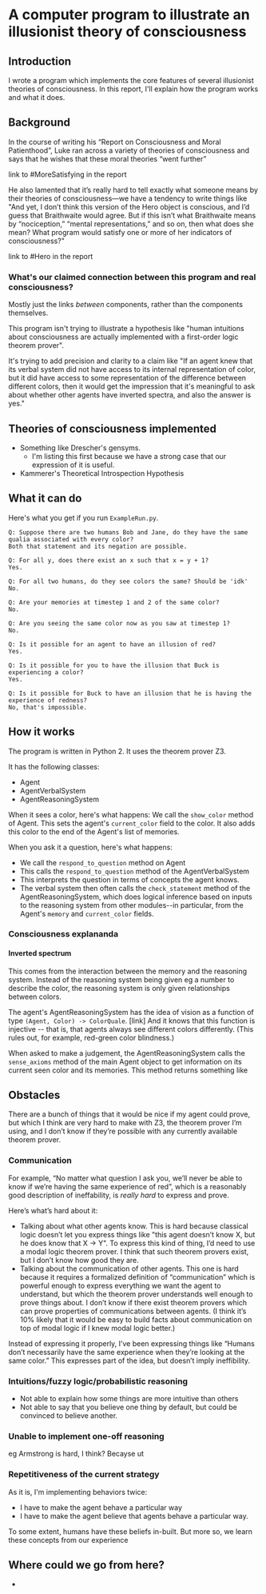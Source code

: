 # A computer program to illustrate an illusionist theory of consciousness

## Introduction

I wrote a program which implements the core features of several illusionist theories of consciousness. In this report, I'll explain how the program works and what it does.

## Background

In the course of writing his “Report on Consciousness and Moral Patienthood”, Luke ran across a variety of theories of consciousness and says that he wishes that these moral theories “went further”

link to #MoreSatisfying in the report

He also lamented that it’s really hard to tell exactly what someone means by their theories of consciousness—we have a tendency to write things like "And yet, I don’t think this version of the Hero object is conscious, and I’d guess that Braithwaite would agree. But if this isn’t what Braithwaite means by “nociception,” “mental representations,” and so on, then what does she mean? What program would satisfy one or more of her indicators of consciousness?"

link to #Hero in the report


### What's our claimed connection between this program and real consciousness?

Mostly just the links *between* components, rather than the components themselves.

This program isn't trying to illustrate a hypothesis like "human intuitions about consciousness are actually implemented with a first-order logic theorem prover".

It's trying to add precision and clarity to a claim like "If an agent knew that its verbal system did not have access to its internal representation of color, but it did have access to some representation of the difference between different colors, then it would get the impression that it's meaningful to ask about whether other agents have inverted spectra, and also the answer is yes."


## Theories of consciousness implemented

- Something like Drescher's gensyms.
    - I'm listing this first because we have a strong case that our expression of it is useful.
- Kammerer's Theoretical Introspection Hypothesis

## What it can do

Here's what you get if you run `ExampleRun.py`.

```
Q: Suppose there are two humans Bob and Jane, do they have the same qualia associated with every color?
Both that statement and its negation are possible.

Q: For all y, does there exist an x such that x = y + 1?
Yes.

Q: For all two humans, do they see colors the same? Should be 'idk'
No.

Q: Are your memories at timestep 1 and 2 of the same color?
No.

Q: Are you seeing the same color now as you saw at timestep 1?
No.

Q: Is it possible for an agent to have an illusion of red?
Yes.

Q: Is it possible for you to have the illusion that Buck is experiencing a color?
Yes.

Q: Is it possible for Buck to have an illusion that he is having the experience of redness?
No, that's impossible.
```


## How it works

The program is written in Python 2. It uses the theorem prover Z3.

It has the following classes:

- Agent
- AgentVerbalSystem
- AgentReasoningSystem

When it sees a color, here's what happens: We call the `show_color` method of Agent. This sets the agent's `current_color` field to the color. It also adds this color to the end of the Agent's list of memories.

When you ask it a question, here's what happens:

- We call the `respond_to_question` method on Agent
- This calls the `respond_to_question` method of the AgentVerbalSystem
- This interprets the question in terms of concepts the agent knows.
- The verbal system then often calls the `check_statement` method of the AgentReasoningSystem, which does logical inference based on inputs to the reasoning system from other modules--in particular, from the Agent's `memory` and `current_color` fields.

### Consciousness explananda

#### Inverted spectrum

This comes from the interaction between the memory and the reasoning system. Instead of the reasoning system being given eg a number to describe the color, the reasoning system is only given relationships between colors.

The agent's AgentReasoningSystem has the idea of vision as a function of type `(Agent, Color) -> ColorQuale`. [link] And it knows that this function is injective -- that is, that agents always see different colors differently. (This rules out, for example, red-green color blindness.)

When asked to make a judgement, the AgentReasoningSystem calls the `sense_axioms` method of the main Agent object to get information on its current seen color and its memories. This method returns something like

## Obstacles

There are a bunch of things that it would be nice if my agent could prove, but which I think are very hard to make with Z3, the theorem prover I’m using, and I don’t know if they’re possible with any currently available theorem prover.

### Communication

For example, “No matter what question I ask you, we’ll never be able to know if we’re having the same experience of red”, which is a reasonably good description of ineffability, is *really hard* to express and prove.

Here’s what’s hard about it:

- Talking about what other agents know. This is hard because classical logic doesn’t let you express things like "this agent doesn’t know X, but he does know that X -> Y". To express this kind of thing, I’d need to use a modal logic theorem prover. I think that such theorem provers exist, but I don’t know how good they are.
- Talking about the communication of other agents. This one is hard because it requires a formalized definition of “communication” which is powerful enough to express everything we want the agent to understand, but which the theorem prover understands well enough to prove things about. I don’t know if there exist theorem provers which can prove properties of communications between agents. (I think it’s 10% likely that it would be easy to build facts about communication on top of modal logic if I knew modal logic better.)

Instead of expressing it properly, I’ve been expressing things like “Humans don’t necessarily have the same experience when they’re looking at the same color.” This expresses part of the idea, but doesn’t imply ineffibility.

### Intuitions/fuzzy logic/probabilistic reasoning

- Not able to explain how some things are more intuitive than others
- Not able to say that you believe one thing by default, but could be convinced to believe another.



### Unable to implement one-off reasoning

eg Armstrong is hard, I think? Becayse ut

### Repetitiveness of the current strategy

As it is, I'm implementing behaviors twice:

- I have to make the agent behave a particular way
- I have to make the agent believe that agents behave a particular way.

To some extent, humans have these beliefs in-built. But more so, we learn these concepts from our experience

## Where could we go from here?

-
